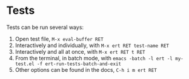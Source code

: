 # Tests

Tests can be run several ways:

1. Open test file, `M-x eval-buffer RET`
2. Interactively and individually, with `M-x ert RET test-name RET`
3. Interactively and all at once, with `M-x ert RET t RET`
4. From the terminal, in batch mode, with `emacs -batch -l ert -l my-test.el -f ert-run-tests-batch-and-exit`
5. Other options can be found in the docs, `C-h i m ert RET`
